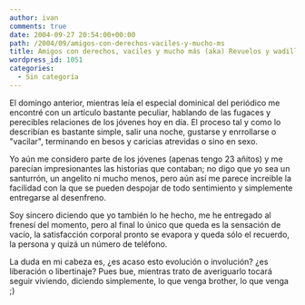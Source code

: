 ```yaml
---
author: ivan
comments: true
date: 2004-09-27 20:54:00+00:00
path: /2004/09/amigos-con-derechos-vaciles-y-mucho-ms
title: Amigos con derechos, vaciles y mucho más (aka) Revuelos y wadillas
wordpress_id: 1051
categories:
  - Sin categoría
---
```


El domingo anterior, mientras leía el especial dominical del periódico me encontré con un artículo bastante peculiar, hablando de las fugaces y perecibles relaciones de los jóvenes hoy en día. El proceso tal y como lo describían es bastante simple, salir una noche, gustarse y enrrollarse o "vacilar", terminando en besos y caricias atrevidas o sino en sexo.

Yo aún me considero parte de los jóvenes (apenas tengo 23 añitos) y me parecían impresionantes las historias que contaban; no digo que yo sea un santurrón, un angelito ni mucho menos, pero aún así me parece increible la facilidad con la que se pueden despojar de todo sentimiento y simplemente entregarse al desenfreno.

Soy sincero diciendo que yo también lo he hecho, me he entregado al frenesí del momento, pero al final lo único que queda es la sensación de vacío, la satisfacción corporal pronto se evapora y queda sólo el recuerdo, la persona y quizá un número de teléfono.

La duda en mi cabeza es, ¿es acaso esto evolución o involución? ¿es liberación o libertinaje?
Pues bue, mientras trato de averiguarlo tocará seguir viviendo, diciendo simplemente, lo que venga brother, lo que venga ;)
